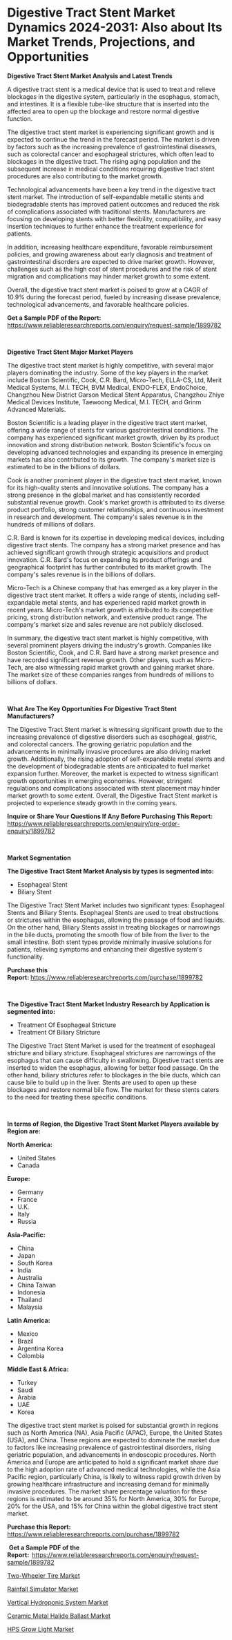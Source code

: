 <p><h1>Digestive Tract Stent Market Dynamics 2024-2031: Also about Its Market Trends, Projections, and Opportunities</h1></p><p><strong>Digestive Tract Stent Market Analysis and Latest Trends</strong></p>
<p><p>A digestive tract stent is a medical device that is used to treat and relieve blockages in the digestive system, particularly in the esophagus, stomach, and intestines. It is a flexible tube-like structure that is inserted into the affected area to open up the blockage and restore normal digestive function.</p><p>The digestive tract stent market is experiencing significant growth and is expected to continue the trend in the forecast period. The market is driven by factors such as the increasing prevalence of gastrointestinal diseases, such as colorectal cancer and esophageal strictures, which often lead to blockages in the digestive tract. The rising aging population and the subsequent increase in medical conditions requiring digestive tract stent procedures are also contributing to the market growth.</p><p>Technological advancements have been a key trend in the digestive tract stent market. The introduction of self-expandable metallic stents and biodegradable stents has improved patient outcomes and reduced the risk of complications associated with traditional stents. Manufacturers are focusing on developing stents with better flexibility, compatibility, and easy insertion techniques to further enhance the treatment experience for patients.</p><p>In addition, increasing healthcare expenditure, favorable reimbursement policies, and growing awareness about early diagnosis and treatment of gastrointestinal disorders are expected to drive market growth. However, challenges such as the high cost of stent procedures and the risk of stent migration and complications may hinder market growth to some extent.</p><p>Overall, the digestive tract stent market is poised to grow at a CAGR of 10.9% during the forecast period, fueled by increasing disease prevalence, technological advancements, and favorable healthcare policies.</p></p>
<p><strong>Get a Sample PDF of the Report:&nbsp;</strong> <a href="https://www.reliableresearchreports.com/enquiry/request-sample/1899782">https://www.reliableresearchreports.com/enquiry/request-sample/1899782</a></p>
<p>&nbsp;</p>
<p><strong>Digestive Tract Stent Major Market Players</strong></p>
<p><p>The digestive tract stent market is highly competitive, with several major players dominating the industry. Some of the key players in the market include Boston Scientific, Cook, C.R. Bard, Micro-Tech, ELLA-CS, Ltd, Merit Medical Systems, M.I. TECH, BVM Medical, ENDO-FLEX, EndoChoice, Changzhou New District Garson Medical Stent Apparatus, Changzhou Zhiye Medical Devices Institute, Taewoong Medical, M.I. TECH, and Grinm Advanced Materials.</p><p>Boston Scientific is a leading player in the digestive tract stent market, offering a wide range of stents for various gastrointestinal conditions. The company has experienced significant market growth, driven by its product innovation and strong distribution network. Boston Scientific's focus on developing advanced technologies and expanding its presence in emerging markets has also contributed to its growth. The company's market size is estimated to be in the billions of dollars.</p><p>Cook is another prominent player in the digestive tract stent market, known for its high-quality stents and innovative solutions. The company has a strong presence in the global market and has consistently recorded substantial revenue growth. Cook's market growth is attributed to its diverse product portfolio, strong customer relationships, and continuous investment in research and development. The company's sales revenue is in the hundreds of millions of dollars.</p><p>C.R. Bard is known for its expertise in developing medical devices, including digestive tract stents. The company has a strong market presence and has achieved significant growth through strategic acquisitions and product innovation. C.R. Bard's focus on expanding its product offerings and geographical footprint has further contributed to its market growth. The company's sales revenue is in the billions of dollars.</p><p>Micro-Tech is a Chinese company that has emerged as a key player in the digestive tract stent market. It offers a wide range of stents, including self-expandable metal stents, and has experienced rapid market growth in recent years. Micro-Tech's market growth is attributed to its competitive pricing, strong distribution network, and extensive product range. The company's market size and sales revenue are not publicly disclosed.</p><p>In summary, the digestive tract stent market is highly competitive, with several prominent players driving the industry's growth. Companies like Boston Scientific, Cook, and C.R. Bard have a strong market presence and have recorded significant revenue growth. Other players, such as Micro-Tech, are also witnessing rapid market growth and gaining market share. The market size of these companies ranges from hundreds of millions to billions of dollars.</p></p>
<p>&nbsp;</p>
<p><strong>What Are The Key Opportunities For Digestive Tract Stent Manufacturers?</strong></p>
<p><p>The Digestive Tract Stent market is witnessing significant growth due to the increasing prevalence of digestive disorders such as esophageal, gastric, and colorectal cancers. The growing geriatric population and the advancements in minimally invasive procedures are also driving market growth. Additionally, the rising adoption of self-expandable metal stents and the development of biodegradable stents are anticipated to fuel market expansion further. Moreover, the market is expected to witness significant growth opportunities in emerging economies. However, stringent regulations and complications associated with stent placement may hinder market growth to some extent. Overall, the Digestive Tract Stent market is projected to experience steady growth in the coming years.</p></p>
<p><strong>Inquire or Share Your Questions If Any Before Purchasing This Report:</strong> <a href="https://www.reliableresearchreports.com/enquiry/pre-order-enquiry/1899782">https://www.reliableresearchreports.com/enquiry/pre-order-enquiry/1899782</a></p>
<p>&nbsp;</p>
<p><strong>Market Segmentation</strong></p>
<p><strong>The Digestive Tract Stent Market Analysis by types is segmented into:</strong></p>
<p><ul><li>Esophageal Stent</li><li>Biliary Stent</li></ul></p>
<p><p>The Digestive Tract Stent Market includes two significant types: Esophageal Stents and Biliary Stents. Esophageal Stents are used to treat obstructions or strictures within the esophagus, allowing the passage of food and liquids. On the other hand, Biliary Stents assist in treating blockages or narrowings in the bile ducts, promoting the smooth flow of bile from the liver to the small intestine. Both stent types provide minimally invasive solutions for patients, relieving symptoms and enhancing their digestive system's functionality.</p></p>
<p><strong>Purchase this Report:&nbsp;</strong><a href="https://www.reliableresearchreports.com/purchase/1899782">https://www.reliableresearchreports.com/purchase/1899782</a></p>
<p>&nbsp;</p>
<p><strong>The Digestive Tract Stent Market Industry Research by Application is segmented into:</strong></p>
<p><ul><li>Treatment Of Esophageal Stricture</li><li>Treatment Of Biliary Stricture</li></ul></p>
<p><p>The Digestive Tract Stent Market is used for the treatment of esophageal stricture and biliary stricture. Esophageal strictures are narrowings of the esophagus that can cause difficulty in swallowing. Digestive tract stents are inserted to widen the esophagus, allowing for better food passage. On the other hand, biliary strictures refer to blockages in the bile ducts, which can cause bile to build up in the liver. Stents are used to open up these blockages and restore normal bile flow. The market for these stents caters to the need for treating these specific conditions.</p></p>
<p>&nbsp;</p>
<p><strong>In terms of Region, the Digestive Tract Stent Market Players available by Region are:</strong></p>
<p>
    <p> <strong> North America: </strong>
        <ul>
            <li>United States</li>
            <li>Canada</li>
        </ul>
        </p> 
    <p> <strong> Europe: </strong>
        <ul>
            <li>Germany</li>
            <li>France</li>
            <li>U.K.</li>
            <li>Italy</li>
            <li>Russia</li>
        </ul>
        </p> 
    <p> <strong> Asia-Pacific: </strong>
        <ul>
            <li>China</li>
            <li>Japan</li>
            <li>South Korea</li>
            <li>India</li>
            <li>Australia</li>
            <li>China Taiwan</li>
            <li>Indonesia</li>
            <li>Thailand</li>
            <li>Malaysia</li>
        </ul>
        </p> 
    <p> <strong> Latin America: </strong>
        <ul>
            <li>Mexico</li>
            <li>Brazil</li>
            <li>Argentina Korea</li>
            <li>Colombia</li>
        </ul>
        </p> 
    <p> <strong> Middle East & Africa: </strong>
        <ul>
            <li>Turkey</li>
            <li>Saudi</li>
            <li>Arabia</li>
            <li>UAE</li>
            <li>Korea</li>
        </ul>
    </p>
    </p>
<p><p>The digestive tract stent market is poised for substantial growth in regions such as North America (NA), Asia Pacific (APAC), Europe, the United States (USA), and China. These regions are expected to dominate the market due to factors like increasing prevalence of gastrointestinal disorders, rising geriatric population, and advancements in endoscopic procedures. North America and Europe are anticipated to hold a significant market share due to the high adoption rate of advanced medical technologies, while the Asia Pacific region, particularly China, is likely to witness rapid growth driven by growing healthcare infrastructure and increasing demand for minimally invasive procedures. The market share percentage valuation for these regions is estimated to be around 35% for North America, 30% for Europe, 20% for the USA, and 15% for China within the global digestive tract stent market.</p></p>
<p><strong>Purchase this Report: </strong><a href="https://www.reliableresearchreports.com/purchase/1899782">https://www.reliableresearchreports.com/purchase/1899782</a></p>
<p>&nbsp;<strong>Get a Sample PDF of the Report:&nbsp;&nbsp;</strong><a href="https://www.reliableresearchreports.com/enquiry/request-sample/1899782">https://www.reliableresearchreports.com/enquiry/request-sample/1899782</a></p>
<p><strong></strong></p>
<p><p><a href="https://medium.com/@larrytran2023/two-wheeler-tire-market-size-and-market-trends-complete-industry-overview-2024-to-2031-ee6d7fe57a54">Two-Wheeler Tire Market</a></p><p><a href="https://medium.com/@madiemoore67546/decoding-rainfall-simulator-market-metrics-market-share-trends-and-growth-patterns-1cda54ed7f8f">Rainfall Simulator Market</a></p><p><a href="https://medium.com/@madiemoore67546/vertical-hydroponic-system-market-report-reveals-the-latest-trends-and-growth-opportunities-of-this-17df9b37eefa">Vertical Hydroponic System Market</a></p><p><a href="https://medium.com/@madiemoore67546/ceramic-metal-halide-ballast-market-comprehensive-assessment-by-type-application-and-geography-47307cee910c">Ceramic Metal Halide Ballast Market</a></p><p><a href="https://medium.com/@madiemoore67546/hps-grow-light-market-comprehensive-assessment-by-type-application-and-geography-f0659e804a69">HPS Grow Light Market</a></p></p>